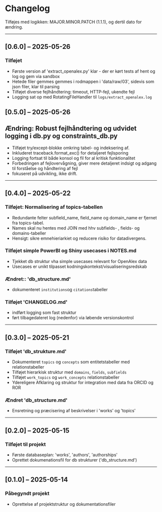 # Changelog

Tilføjes med logikken: MAJOR.MINOR.PATCH (1.1.1), og dertil dato for ændring. 



---

## [0.6.0] – 2025-05-26


### Tilføjet
- Første version af 'extract_openalex.py' klar - der er kørt tests af hent og log og gem via sandbox
- Hetede filer gemmes gemmes i rodmappen i 'data/raw/03', sidevis som json filer, klar til parsing
- Tilføjet diverse fejlhåndtering: timeout, HTTP-fejl, ukendte fejl
- Logging sat op med RotatingFileHandler til `logs/extract_openalex.log`


## [0.5.0] – 2025-05-26

## Ændring: Robust fejlhåndtering og udvidet logging i db.py og constraints_db.py

- Tilføjet try/except-blokke omkring tabel- og indeksering af.
- Inkluderet traceback.format_exc() for detaljeret fejlsporing
- Logging fortsat til både konsol og fil for al kritisk funktionalitet
- Forbedringen af fejlovervågning, giver mere detaljeret indsigt og adgang til forståelse og håndtering af fejl
- fokuseret på udvikling, ikke drift.


---


## [0.4.0] – 2025-05-22

### Tilføjet: Normalisering af topics-tabellen
 - Redundante felter subfield_name, field_name og domain_name er fjernet fra topics-tabel. 
 - Names skal nu hentes med JOIN med hhv subfields- , fields- og domains-tabeller
 - Hensigt: sikre emnehieriarkiet og reducere risiko for datadivergens.


### Tilføjet simple PowerBI og Shiny usecases i NOTES.md
- Tjekket db struktur vha simple usecases relevant for OpenAlex data
- Usecases er unikt tilpasset kodningskontekst/visualiseringsredskab

### Ændret:: 'db_structure.md'
- dokumenteret `institutions`og `citations`tabeller

### Tilføjet 'CHANGELOG.md'
- indført logging som fast struktur
- ført tilbagedateret log (nedenfor) via løbende versionskontrol

---

## [0.3.0] – 2025-05-21

### Tilføjet 'db_strukture.md'
- Dokumenteret `topics` og `concepts` som entitetstabeller med relationstabeller
- Tilføjet hierarkisk struktur med `domains`, `fields`, `subfields`
- Tilføjet `work_topics` og `work_concepts` relationstabeller
- Ydereligere Afklaring og struktur for integration med data fra ORCID og ROR

### Ændret 'db_structure.md'
- Ensretning og præcisering af beskrivelser i 'works' og 'topics'

---

## [0.2.0] – 2025-05-15

### Tilføjet til projekt
- Første databaseplan: 'works', 'authors', 'authorships'
- Oprettet dokumenationsfil for db strukturer ('db_structure.md')


---

## [0.1.0] – 2025-05-14

### Påbegyndt projekt
- Oprettelse af projektstruktur og dokumentationsfiler
